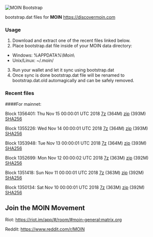 ![MOIN Bootstrap](https://i.imgur.com/KjM1jMp.jpg)

bootstrap.dat files for **MOIN** https://discovermoin.com

### Usage

1. Download and extract one of the recent files linked below.
2. Place bootstrap.dat file inside of your MOIN data directory:
 - Windows: %APPDATA%\Moin\
 - Unix/Linux: ~/.moin/
3. Run your wallet and let it sync using bootstrap.dat
4. Once sync is done bootstrap.dat file will be renamed to bootstrap.dat.old automagically and can be safely removed.


### Recent files

####For mainnet:

Block 1356401: Thu Nov 15 00:00:01 UTC 2018 [7z](https://transfer.sh/93Wfl/bootstrap.dat.20181115.7z) (364M) [zip](https://transfer.sh/seYcC/bootstrap.dat.20181115.zip) (393M) [SHA256](https://transfer.sh/16ggxj/sha256.txt)

Block 1355226: Wed Nov 14 00:00:01 UTC 2018 [7z](https://transfer.sh/WHFPB/bootstrap.dat.20181114.7z) (364M) [zip](https://transfer.sh/PRT86/bootstrap.dat.20181114.zip) (393M) [SHA256](https://transfer.sh/xHXfD/sha256.txt)

Block 1353948: Tue Nov 13 00:00:01 UTC 2018 [7z](https://transfer.sh/Z6U3P/bootstrap.dat.20181113.7z) (364M) [zip](https://transfer.sh/qwBHD/bootstrap.dat.20181113.zip) (393M) [SHA256](https://transfer.sh/Byy4e/sha256.txt)

Block 1352699: Mon Nov 12 00:00:02 UTC 2018 [7z](https://transfer.sh/PAoLu/bootstrap.dat.20181112.7z) (363M) [zip](https://transfer.sh/ftgJG/bootstrap.dat.20181112.zip) (392M) [SHA256](https://transfer.sh/aytJP/sha256.txt)

Block 1351418: Sun Nov 11 00:00:01 UTC 2018 [7z](https://transfer.sh/ywGYT/bootstrap.dat.20181111.7z) (363M) [zip](https://transfer.sh/V5Wcl/bootstrap.dat.20181111.zip) (392M) [SHA256](https://transfer.sh/94s2F/sha256.txt)

Block 1350134: Sat Nov 10 00:00:01 UTC 2018 [7z](https://transfer.sh/Llys1/bootstrap.dat.20181110.7z) (363M) [zip](https://transfer.sh/hIJAb/bootstrap.dat.20181110.zip) (392M) [SHA256](https://transfer.sh/C0R72/sha256.txt)

## Join the MOIN Movement

Riot: https://riot.im/app/#/room/#moin-general:matrix.org

Reddit: https://www.reddit.com/r/MOIN
